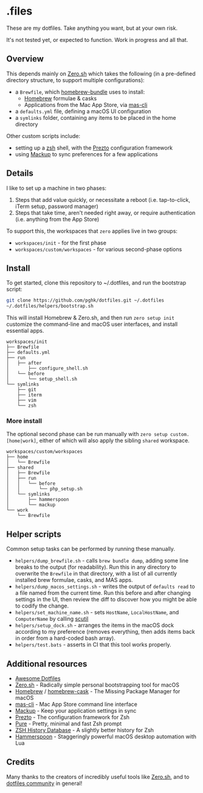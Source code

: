 # .files
These are my dotfiles. Take anything you want, but at your own risk.

It's not tested yet, or expected to function. Work in progress and all that.

## Overview
This depends mainly on [Zero.sh](https://github.com/zero-sh/zero.sh) which takes the following (in a pre-defined directory structure, to support multiple configurations):
* a `Brewfile`, which [homebrew-bundle](https://github.com/Homebrew/homebrew-bundle) uses to install:
    * [Homebrew](https://brew.sh/) formulae & casks
    * Applications from the Mac App Store, via [mas-cli](https://github.com/mas-cli/mas)
* a `defaults.yml` file, defining a macOS UI configuration
* a `symlinks` folder, containing any items to be placed in the home directory

Other custom scripts include:
* setting up a [zsh](http://www.zsh.org/) shell, with the [Prezto](https://github.com/sorin-ionescu/prezto) configuration framework
* using [Mackup](https://github.com/lra/mackup) to sync preferences for a few applications

## Details
I like to set up a machine in two phases:
1. Steps that add value quickly, or necessitate a reboot (i.e. tap-to-click, iTerm setup, password manager)
2. Steps that take time, aren't needed right away, or require authentication (i.e. anything from the App Store)

To support this, the workspaces that `zero` applies live in two groups:
* `workspaces/init` - for the first phase
* `workspaces/custom/workspaces` - for various second-phase options

## Install
To get started, clone this repository to ~/.dotfiles, and run the bootstrap script:

```sh
git clone https://github.com/pghk/dotfiles.git ~/.dotfiles
~/.dotfiles/helpers/bootstrap.sh
```

This will install Homebrew & Zero.sh, and then run `zero setup init` customize the command-line and macOS user interfaces, and install essential apps.

```
workspaces/init
├── Brewfile
├── defaults.yml
├── run
│   ├── after
│       ├── configure_shell.sh
│   └── before
│       └── setup_shell.sh
└── symlinks
    ├── git
    ├── iterm
    ├── vim
    └── zsh
```

### More install
The optional second phase can be run manually with `zero setup custom.[home|work]`, either of which will also apply the sibling `shared` workspace.

```
workspaces/custom/workspaces
├── home
│   └── Brewfile
├── shared
│   ├── Brewfile
│   ├── run
│   │   └── before
│   │       └── php_setup.sh
│   └── symlinks
│       ├── hammerspoon
│       └── mackup
└── work
    └── Brewfile
```

## Helper scripts
Common setup tasks can be performed by running these manually.

* `helpers/dump_brewfile.sh` - calls `brew bundle dump`, adding some line breaks to the output (for readability). Run this in any directory to overwrite the `Brewfile` in that directory, with a list of all currently installed brew formulae, casks, and MAS apps.
* `helpers/dump_macos_settings.sh` - writes the output of `defaults read` to a file named from the current time. Run this before and after changing settings in the UI, then review the diff to discover how you might be able to codify the change.
* `helpers/set_machine_name.sh` - sets `HostName`, `LocalHostName`, and `ComputerName` by calling [scutil](https://ss64.com/osx/scutil.html)
* `helpers/setup_dock.sh` - arranges the items in the macOS dock according to my preference (removes everything, then adds items back in order from a hard-coded bash array).
* `helpers/test.bats` - asserts in CI that this tool works properly.

## Additional resources
* [Awesome Dotfiles](https://github.com/webpro/awesome-dotfiles)
* [Zero.sh](https://github.com/zero-sh/zero.sh) - Radically simple personal bootstrapping tool for macOS
* [Homebrew](http://brew.sh/) / [homebrew-cask](https://github.com/Homebrew/homebrew-cask) - The Missing Package Manager for macOS
* [mas-cli](https://github.com/mas-cli/mas) - Mac App Store command line interface
* [Mackup](https://github.com/lra/mackup) - Keep your application settings in sync
* [Prezto](https://github.com/sorin-ionescu/prezto) - The configuration framework for Zsh
* [Pure](https://github.com/sindresorhus/pure) - Pretty, minimal and fast Zsh prompt
* [ZSH History Database](https://github.com/larkery/zsh-histdb) - A slightly better history for Zsh
* [Hammerspoon](https://www.hammerspoon.org/) - Staggeringly powerful macOS desktop automation with Lua

## Credits
Many thanks to the creators of incredibly useful tools like [Zero.sh](https://github.com/zero-sh/zero.sh), and to [dotfiles community](http://dotfiles.github.io/) in general!
